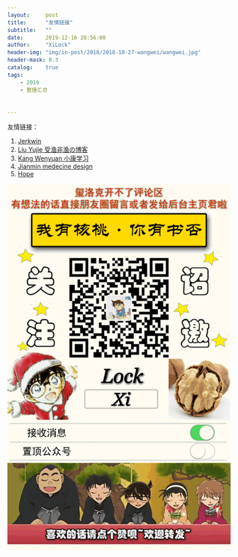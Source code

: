 ```yaml
---
layout:     post
title:      "友情链接"
subtitle:   ""
date:       2019-12-16 20:56:00
author:     "XiLock"
header-img: "img/in-post/2018/2018-10-27-wangwei/wangwei.jpg"
header-mask: 0.3
catalog:    true
tags:
    - 2019
    - 整理汇总


---
```


友情链接：

1. [Jerkwin](http://jerkwin.github.io/)
1. [Liu Yujie 受渔非渔の博客](https://liuyujie714.com/)
1. [Kang Wenyuan 小康学习](http://kangsgo.com/)
1. [Jianmin medecine design](https://blog.csdn.net/u012325865?viewmode=contents)
1. [Hope](http://howiedlut.top/)


![](/img/wc-tail.GIF)
